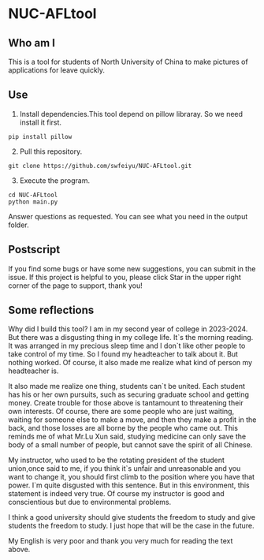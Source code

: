 # NUC-AFLtool
## Who am I
This is a tool for students of North University of China to make pictures of applications for leave quickly.

## Use
1. Install dependencies.This tool depend on pillow libraray. So we need install it first.
```
pip install pillow
```
2. Pull this repository.
```
git clone https://github.com/swfeiyu/NUC-AFLtool.git
```
3. Execute the program.
```
cd NUC-AFLtool
python main.py
```
Answer questions as requested. You can see what you need in the output folder.

## Postscript
If you find some bugs or have some new suggestions, you can submit in the issue.
If this project is helpful to you, please click Star in the upper right corner of the page to support, thank you!

## Some reflections
Why did I build this tool? I am in my second year of college in 2023-2024. But there was a disgusting thing in my college life. It\`s the morning reading. It was arranged in my precious sleep time and I don\`t like other people to take control of my time. So I found my headteacher to talk about it. But nothing worked. Of course, it also made me realize what kind of person my headteacher is.

It also made me realize one thing, students can\`t be united. Each student has his or her own pursuits, such as securing graduate school and getting money. Create trouble for those above is tantamount to threatening their own interests. Of course, there are some people who are just waiting, waiting for someone else to make a move, and then they make a profit in the back, and those losses are all borne by the people who came out. This reminds me of what Mr.Lu Xun said, studying medicine can only save the body of a small number of people, but cannot save the spirit of all Chinese.

My instructor, who used to be the rotating president of the student union,once said to me, if you think it\`s unfair and unreasonable and you want to change it, you should first climb to the position where you have that power. I\`m quite disgusted with this sentence. But in this environment, this statement is indeed very true. Of course my instructor is good and conscientious but due to environmental problems.

I think a good university should give students the freedom to study and give students the freedom to study. I just hope that will be the case in the future.

My English is very poor and thank you very much for reading the text above.

